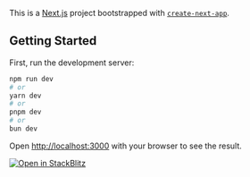 This is a [Next.js](https://nextjs.org/) project bootstrapped with [`create-next-app`](https://github.com/vercel/next.js/tree/canary/packages/create-next-app).

## Getting Started

First, run the development server:

```bash
npm run dev
# or
yarn dev
# or
pnpm dev
# or
bun dev
```

Open [http://localhost:3000](http://localhost:3000) with your browser to see the result.


[![Open in StackBlitz](https://developer.stackblitz.com/img/open_in_stackblitz.svg)](https://stackblitz.com/github/bcnmy/examples/blob/main/nextjs-quickstart)
